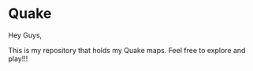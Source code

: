 # Quake




Hey Guys, 

This is my repository that holds my Quake maps. Feel free to explore and play!!!
